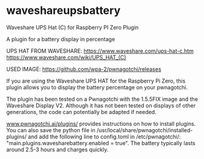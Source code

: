 # waveshareupsbattery
Waveshare UPS Hat (C) for Raspberry PI Zero Plugin

A plugin for a battery display in percentage

UPS HAT FROM WAVESHARE:
https://www.waveshare.com/ups-hat-c.htm
https://www.waveshare.com/wiki/UPS_HAT_(C)

USED IMAGE: 
https://github.com/wpa-2/pwnagotchi/releases


If you are using the Waveshare UPS HAT for the Raspberry Pi Zero, 
this plugin allows you to display the battery percentage on your pwnagotchi.

The plugin has been tested on a Pwnagotchi with the 1.5.5FIX image and the Waveshare Display V2. 
Although it has not been tested on displays of other generations, the code can potentially be adapted if needed. 


www.pwnagotchi.ai/plugins/ provides instructions on how to install plugins. 
You can also save the python file in /usr/local/share/pwnagotchi/installed-plugins/ 
and add the following line to config.toml in /etc/pwnagotchi/: "main.plugins.wavesharebattery.enabled = true". 
The battery typically lasts around 2.5-3 hours and charges quickly.





